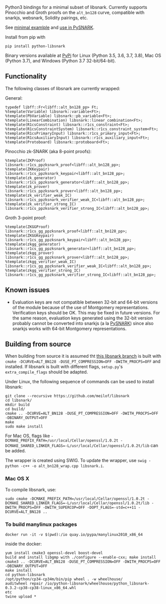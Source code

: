 Python3 bindings for a minimal subset of libsnark. Currently supports Pinocchio and Groth proofs on the `alt_bn128` curve, compatible with snarkjs, websnark, Solidity pairings, etc.

See [minimal examlple](https://github.com/meilof/python-libsnark/blob/master/examples/test.py) and [use in PySNARK](https://github.com/meilof/pysnark/blob/master/pysnark/libsnark/backend.py).

Install from pip with

```
pip install python-libsnark
```

Binary versions available at [PyPi](https://pypi.org/manage/project/python-libsnark/release/0.3.1/) for Linux (Python 3.5, 3.6, 3.7, 3.8), Mac OS (Python 3.7), and Windows (Python 3.7 32-bit/64-bit).

## Functionality

The following classes of libsnark are currently wrapped:

General:

```
typedef libff::Fr<libff::alt_bn128_pp> Ft;
%template(Variable) libsnark::variable<Ft>;
%template(PbVariable) libsnark::pb_variable<Ft>;
%template(LinearCombination) libsnark::linear_combination<Ft>;
%template(R1csConstraint) libsnark::r1cs_constraint<Ft>;
%template(R1csConstraintSystem) libsnark::r1cs_constraint_system<Ft>;
%template(R1csPrimaryInput) libsnark::r1cs_primary_input<Ft>;
%template(R1csAuxiliaryInput) libsnark::r1cs_auxiliary_input<Ft>;
%template(Protoboard) libsnark::protoboard<Ft>;
```

Pinocchio zk-SNARK (aka 8-point proofs):

```
%template(ZKProof) libsnark::r1cs_ppzksnark_proof<libff::alt_bn128_pp>;
%template(ZKKeypair) libsnark::r1cs_ppzksnark_keypair<libff::alt_bn128_pp>;
%template(zk_generator) libsnark::r1cs_ppzksnark_generator<libff::alt_bn128_pp>;
%template(zk_prover) libsnark::r1cs_ppzksnark_prover<libff::alt_bn128_pp>;
%template(zk_verifier_weak_IC) libsnark::r1cs_ppzksnark_verifier_weak_IC<libff::alt_bn128_pp>;
%template(zk_verifier_strong_IC) libsnark::r1cs_ppzksnark_verifier_strong_IC<libff::alt_bn128_pp>;
```

Groth 3-point proof:

```
%template(ZKGGProof) libsnark::r1cs_gg_ppzksnark_proof<libff::alt_bn128_pp>;
%template(ZKGGKeypair) libsnark::r1cs_gg_ppzksnark_keypair<libff::alt_bn128_pp>;
%template(zkgg_generator) libsnark::r1cs_gg_ppzksnark_generator<libff::alt_bn128_pp>;
%template(zkgg_prover) libsnark::r1cs_gg_ppzksnark_prover<libff::alt_bn128_pp>;
%template(zkgg_verifier_weak_IC) libsnark::r1cs_gg_ppzksnark_verifier_weak_IC<libff::alt_bn128_pp>;
%template(zkgg_verifier_strong_IC) libsnark::r1cs_gg_ppzksnark_verifier_strong_IC<libff::alt_bn128_pp>;
```

## Known issues

* Evaluation keys are not compatible between 32-bit and 64-bit versions of the module because of the use of Montgomery representations. Verification keys should be OK. This may be fixed in future versions. For the same reason, evaluation keys generated using the 32-bit version probably cannot be converted into snarkjs (a la [PySNARK](https://github.com/meilof/pysnark/blob/master/pysnark/libsnark/tosnarkjs.py)) since also snarkjs works with 64-bit Montgomery representations.

## Building from source

When building from source it is assumed tht [this libsnark branch](https://github.com/meilof/libsnark) is built with `cmake -DCURVE=ALT_BN128 -DUSE_PT_COMPRESSION=OFF -DWITH_PROCPS=OFF` and installed. If libsnark is built with different flags, `setup.py`'s `extra_compile_flags` should be adapted.

Under Linux, the following sequence of commands can be used to install libsnark:

```
git clone --recursive https://github.com/meilof/libsnark
cd libsnark/
mkdir build
cd build/
cmake .. -DCURVE=ALT_BN128 -DUSE_PT_COMPRESSION=OFF -DWITH_PROCPS=OFF -DBINARY_OUTPUT=OFF
make
sudo make install
```

For Mac OS, flags like `-DCMAKE_PREFIX_PATH=/usr/local/Cellar/openssl/1.0.2t -DCMAKE_SHARED_LINKER_FLAGS=-L/usr/local/Cellar/openssl/1.0.2t/lib` can be added.

The wrapper is created using SWIG. To update the wrapper, use `swig -python -c++ -o alt_bn128_wrap.cpp libsnark.i`.

### Mac OS X

To compile libsnark, use:

```
sudo cmake -DCMAKE_PREFIX_PATH=/usr/local/Cellar/openssl/1.0.2t -DCMAKE_SHARED_LINKER_FLAGS=-L/usr/local/Cellar/openssl/1.0.2t/lib -DWITH_PROCPS=OFF -DWITH_SUPERCOP=OFF -DOPT_FLAGS=-std=c++11 -DCURVE=ALT_BN128 ..
```

### To build manylinux packages

```
docker run -it -v $(pwd):/io quay.io/pypa/manylinux2010_x86_64
```
inside the docker:
```
yum install cmake3 openssl-devel boost-devel
build and install libgmp with ./configure --enable-cxx; make install
cmake3 .. -DCURVE=ALT_BN128 -DUSE_PT_COMPRESSION=OFF -DWITH_PROCPS=OFF -DBINARY_OUTPUT=OFF
make install
cd python-libsnark
/opt/python/cp34-cp34m/bin/pip wheel . -w wheelhouse/
auditwheel repair /io/python-libsnark/wheelhouse/python_libsnark-0.3.2-cp38-cp38-linux_x86_64.whl 
etc
twine upload *
```
